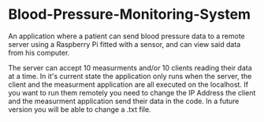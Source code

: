 # Blood-Pressure-Monitoring-System

An application where a patient can send blood pressure data to a remote server using a Raspberry Pi fitted with a sensor, and can view said data from his computer.

The server can accept 10 measurments and/or 10 clients reading their data at a time. In it's current state the application only runs when the server, the client and the measurment application are all executed on the localhost. If you want to run them remotely you need to change the IP Address the client and the measurment application send their data in the code. In a future version you will be able to change a .txt file.
